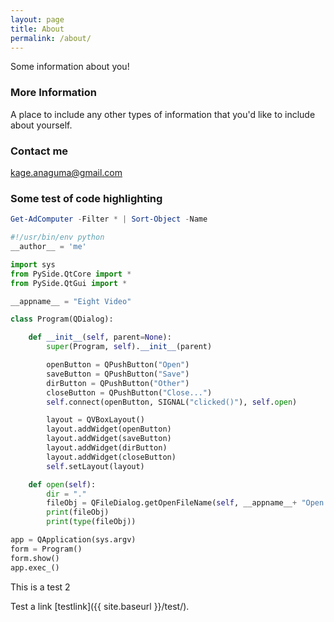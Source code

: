 ```yaml
---
layout: page
title: About
permalink: /about/
---
```


Some information about you!

### More Information

A place to include any other types of information that you'd like to include about yourself.

### Contact me

[kage.anaguma@gmail.com](mailto:kage.abaguma@gmail.com)


### Some test of code highlighting

```powershell
Get-AdComputer -Filter * | Sort-Object -Name
```

```python
#!/usr/bin/env python
__author__ = 'me'

import sys
from PySide.QtCore import *
from PySide.QtGui import *

__appname__ = "Eight Video"

class Program(QDialog):

    def __init__(self, parent=None):
        super(Program, self).__init__(parent)

        openButton = QPushButton("Open")
        saveButton = QPushButton("Save")
        dirButton = QPushButton("Other")
        closeButton = QPushButton("Close...")
        self.connect(openButton, SIGNAL("clicked()"), self.open)

        layout = QVBoxLayout()
        layout.addWidget(openButton)
        layout.addWidget(saveButton)
        layout.addWidget(dirButton)
        layout.addWidget(closeButton)
        self.setLayout(layout)

    def open(self):
        dir = "."
        fileObj = QFileDialog.getOpenFileName(self, __appname__+ "Open File Dialog",dir = dir, filter="Text files (*.txt)")
        print(fileObj)
        print(type(fileObj))

app = QApplication(sys.argv)
form = Program()
form.show()
app.exec_()
```

This is a test 2

Test a link
[testlink]({{ site.baseurl }}/test/).
